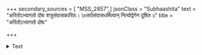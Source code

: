 +++
secondary_sources = [ "MSS_2857",]
jsonClass = "Subhaashita"
text = "अरितोऽभ्यागतो दोषः शत्रुसंवासकारितः।  \nसर्पसंवासधर्मित्वान् नित्योद्वेगेन दूषितः॥"
title = "अरितोऽभ्यागतो दोषः"

+++

<details><summary>Text</summary>

अरितोऽभ्यागतो दोषः शत्रुसंवासकारितः।  
सर्पसंवासधर्मित्वान् नित्योद्वेगेन दूषितः॥
</details>
